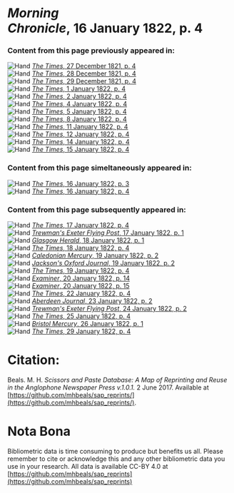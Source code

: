 # *Morning Chronicle*, 16 January 1822, p. 4  
  
### Content from this page previously appeared in:  
![Hand](http://scissorsandpaste.net/wp-content/uploads/2017/06/smallhandpointer.png) [*The Times*, 27 December 1821, p. 4](https://mhbeals.github.io/sap_html/The-Times/The-Times-27-December-1821-p-4)  
![Hand](http://scissorsandpaste.net/wp-content/uploads/2017/06/smallhandpointer.png) [*The Times*, 28 December 1821, p. 4](https://mhbeals.github.io/sap_html/The-Times/The-Times-28-December-1821-p-4)  
![Hand](http://scissorsandpaste.net/wp-content/uploads/2017/06/smallhandpointer.png) [*The Times*, 29 December 1821, p. 4](https://mhbeals.github.io/sap_html/The-Times/The-Times-29-December-1821-p-4)  
![Hand](http://scissorsandpaste.net/wp-content/uploads/2017/06/smallhandpointer.png) [*The Times*, 1 January 1822, p. 4](https://mhbeals.github.io/sap_html/The-Times/The-Times-1-January-1822-p-4)  
![Hand](http://scissorsandpaste.net/wp-content/uploads/2017/06/smallhandpointer.png) [*The Times*, 2 January 1822, p. 4](https://mhbeals.github.io/sap_html/The-Times/The-Times-2-January-1822-p-4)  
![Hand](http://scissorsandpaste.net/wp-content/uploads/2017/06/smallhandpointer.png) [*The Times*, 4 January 1822, p. 4](https://mhbeals.github.io/sap_html/The-Times/The-Times-4-January-1822-p-4)  
![Hand](http://scissorsandpaste.net/wp-content/uploads/2017/06/smallhandpointer.png) [*The Times*, 5 January 1822, p. 4](https://mhbeals.github.io/sap_html/The-Times/The-Times-5-January-1822-p-4)  
![Hand](http://scissorsandpaste.net/wp-content/uploads/2017/06/smallhandpointer.png) [*The Times*, 8 January 1822, p. 4](https://mhbeals.github.io/sap_html/The-Times/The-Times-8-January-1822-p-4)  
![Hand](http://scissorsandpaste.net/wp-content/uploads/2017/06/smallhandpointer.png) [*The Times*, 11 January 1822, p. 4](https://mhbeals.github.io/sap_html/The-Times/The-Times-11-January-1822-p-4)  
![Hand](http://scissorsandpaste.net/wp-content/uploads/2017/06/smallhandpointer.png) [*The Times*, 12 January 1822, p. 4](https://mhbeals.github.io/sap_html/The-Times/The-Times-12-January-1822-p-4)  
![Hand](http://scissorsandpaste.net/wp-content/uploads/2017/06/smallhandpointer.png) [*The Times*, 14 January 1822, p. 4](https://mhbeals.github.io/sap_html/The-Times/The-Times-14-January-1822-p-4)  
![Hand](http://scissorsandpaste.net/wp-content/uploads/2017/06/smallhandpointer.png) [*The Times*, 15 January 1822, p. 4](https://mhbeals.github.io/sap_html/The-Times/The-Times-15-January-1822-p-4)  
  
### Content from this page simeltaneously appeared in:  
![Hand](http://scissorsandpaste.net/wp-content/uploads/2017/06/smallhandpointer.png) [*The Times*, 16 January 1822, p. 3](https://mhbeals.github.io/sap_html/The-Times/The-Times-16-January-1822-p-3)  
![Hand](http://scissorsandpaste.net/wp-content/uploads/2017/06/smallhandpointer.png) [*The Times*, 16 January 1822, p. 4](https://mhbeals.github.io/sap_html/The-Times/The-Times-16-January-1822-p-4)  
  
### Content from this page subsequently appeared in:  
![Hand](http://scissorsandpaste.net/wp-content/uploads/2017/06/smallhandpointer.png) [*The Times*, 17 January 1822, p. 4](https://mhbeals.github.io/sap_html/The-Times/The-Times-17-January-1822-p-4)  
![Hand](http://scissorsandpaste.net/wp-content/uploads/2017/06/smallhandpointer.png) [*Trewman's Exeter Flying Post*, 17 January 1822, p. 1](https://mhbeals.github.io/sap_html/Trewman's-Exeter-Flying-Post/Trewman's-Exeter-Flying-Post-17-January-1822-p-1)  
![Hand](http://scissorsandpaste.net/wp-content/uploads/2017/06/smallhandpointer.png) [*Glasgow Herald*, 18 January 1822, p. 1](https://mhbeals.github.io/sap_html/Glasgow-Herald/Glasgow-Herald-18-January-1822-p-1)  
![Hand](http://scissorsandpaste.net/wp-content/uploads/2017/06/smallhandpointer.png) [*The Times*, 18 January 1822, p. 4](https://mhbeals.github.io/sap_html/The-Times/The-Times-18-January-1822-p-4)  
![Hand](http://scissorsandpaste.net/wp-content/uploads/2017/06/smallhandpointer.png) [*Caledonian Mercury*, 19 January 1822, p. 2](https://mhbeals.github.io/sap_html/Caledonian-Mercury/Caledonian-Mercury-19-January-1822-p-2)  
![Hand](http://scissorsandpaste.net/wp-content/uploads/2017/06/smallhandpointer.png) [*Jackson's Oxford Journal*, 19 January 1822, p. 2](https://mhbeals.github.io/sap_html/Jackson's-Oxford-Journal/Jackson's-Oxford-Journal-19-January-1822-p-2)  
![Hand](http://scissorsandpaste.net/wp-content/uploads/2017/06/smallhandpointer.png) [*The Times*, 19 January 1822, p. 4](https://mhbeals.github.io/sap_html/The-Times/The-Times-19-January-1822-p-4)  
![Hand](http://scissorsandpaste.net/wp-content/uploads/2017/06/smallhandpointer.png) [*Examiner*, 20 January 1822, p. 14](https://mhbeals.github.io/sap_html/Examiner/Examiner-20-January-1822-p-14)  
![Hand](http://scissorsandpaste.net/wp-content/uploads/2017/06/smallhandpointer.png) [*Examiner*, 20 January 1822, p. 15](https://mhbeals.github.io/sap_html/Examiner/Examiner-20-January-1822-p-15)  
![Hand](http://scissorsandpaste.net/wp-content/uploads/2017/06/smallhandpointer.png) [*The Times*, 22 January 1822, p. 4](https://mhbeals.github.io/sap_html/The-Times/The-Times-22-January-1822-p-4)  
![Hand](http://scissorsandpaste.net/wp-content/uploads/2017/06/smallhandpointer.png) [*Aberdeen Journal*, 23 January 1822, p. 2](https://mhbeals.github.io/sap_html/Aberdeen-Journal/Aberdeen-Journal-23-January-1822-p-2)  
![Hand](http://scissorsandpaste.net/wp-content/uploads/2017/06/smallhandpointer.png) [*Trewman's Exeter Flying Post*, 24 January 1822, p. 2](https://mhbeals.github.io/sap_html/Trewman's-Exeter-Flying-Post/Trewman's-Exeter-Flying-Post-24-January-1822-p-2)  
![Hand](http://scissorsandpaste.net/wp-content/uploads/2017/06/smallhandpointer.png) [*The Times*, 25 January 1822, p. 4](https://mhbeals.github.io/sap_html/The-Times/The-Times-25-January-1822-p-4)  
![Hand](http://scissorsandpaste.net/wp-content/uploads/2017/06/smallhandpointer.png) [*Bristol Mercury*, 26 January 1822, p. 1](https://mhbeals.github.io/sap_html/Bristol-Mercury/Bristol-Mercury-26-January-1822-p-1)  
![Hand](http://scissorsandpaste.net/wp-content/uploads/2017/06/smallhandpointer.png) [*The Times*, 29 January 1822, p. 4](https://mhbeals.github.io/sap_html/The-Times/The-Times-29-January-1822-p-4)  


# Citation: 

Beals. M. H. *Scissors and Paste Database: A Map of Reprinting and Reuse in the Anglophone Newspaper Press v.1.0.1.* 2 June 2017. Available at [https://github.com/mhbeals/sap_reprints/](https://github.com/mhbeals/sap_reprints/). 

# Nota Bona

Bibliometric data is time consuming to produce but benefits us all. Please remember to cite or acknowledge this and any other bibliometric data you use in your research. All data is available CC-BY 4.0 at [https://github.com/mhbeals/sap_reprints](https://github.com/mhbeals/sap_reprints)